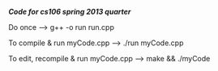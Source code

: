 ***Code for cs106 spring 2013 quarter***

Do once --> g++ -o run run.cpp

To compile & run myCode.cpp --> ./run myCode.cpp

To edit, recompile & run myCode.cpp --> make && ./myCode
